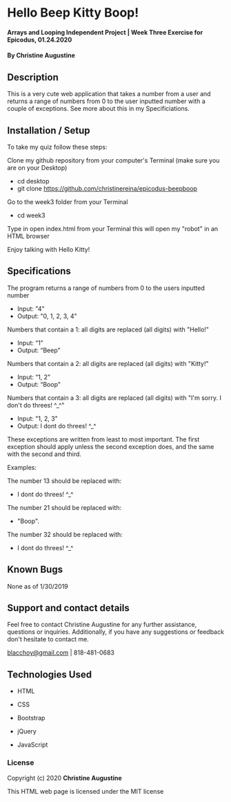 # Hello Beep Kitty Boop!

#### Arrays and Looping Independent Project | Week Three Exercise for Epicodus, 01.24.2020

#### **By Christine Augustine**

## Description

This is a very cute web application that takes a number from a user and returns a range of numbers from 0 to the user inputted number with a couple of exceptions. See more about this in my Specificiations. 

## Installation / Setup
To take my quiz follow these steps:

Clone my github repository from your computer's Terminal (make sure you are on your Desktop)
 * cd desktop
 * git clone https://github.com/christinereina/epicodus-beepboop

Go to the week3 folder from your Terminal
 * cd week3

Type in open index.html from your Terminal 
  this will open my "robot" in an HTML browser

Enjoy talking with Hello Kitty!

## Specifications

The program returns a range of numbers from 0 to the users inputted number

* Input: "4"
* Output: "0, 1, 2, 3, 4"

Numbers that contain a 1: all digits are replaced (all digits) with "Hello!"

* Input: “1”
* Output: “Beep”

Numbers that contain a 2: all digits are replaced (all digits) with "Kitty!"

* Input: “1, 2”
* Output: “Boop"

Numbers that contain a 3: all digits are replaced (all digits) with "I'm sorry. I don't do threes! ^_^"

* Input: "1, 2, 3"
* Output: I dont do threes! ^_^

These exceptions are written from least to most important. The first exception should apply unless the second exception does, and the same with the second and third.

Examples:

The number 13 should be replaced with:
* I dont do threes! ^_^

The number 21 should be replaced with:
* "Boop".

The number 32 should be replaced with:
* I dont do threes! ^_^

## Known Bugs

None as of 1/30/2019

## Support and contact details

Feel free to contact Christine Augustine for any further assistance, questions or inquiries. Additionally, if you have any suggestions or feedback don't hesitate to contact me. 

blacchoy@gmail.com | 818-481-0683 

## Technologies Used

* HTML

* CSS

* Bootstrap

* jQuery

* JavaScript

### License

Copyright (c) 2020 **Christine Augustine**

This HTML web page is licensed under the MIT license